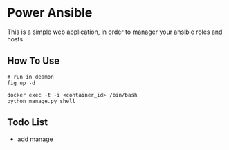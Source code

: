 Power Ansible
=============

This is a simple web application, in order to manager your ansible roles and hosts.

## How To Use

```
# run in deamon
fig up -d
```

```
docker exec -t -i <container_id> /bin/bash
python manage.py shell

```

## Todo List

* add manage